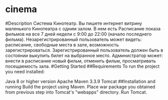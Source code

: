 # cinema
#Description
Система Кинотеатр. Вы пишете интернет витрину маленького Кинотеатра с одним залом. В нем есть Расписание показа фильмов на все 7 дней недели с 9:00 до 22:00 (начало последнего фильма). Незарегистрированный пользователь может видеть: расписание, свободные места в зале, возможность зарегистрироваться. Зарегистрированный пользователь должен быть в состоянии выкупить билет на выбранное место. Администратор может: внести в расписание новый фильм, отменить фильм, просматривать посещаемость зала.
#Getting Started
##Requirements
To run the project you need installed:

Java 8 or higher version
Apache Maven 3.3.9
Tomcat
##Installation and running
Build the project using Maven.
Place war package you obtained from previous step into Tomcat's "webapps" directory.
Run Tomcat.
